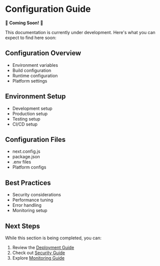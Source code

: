 # Configuration Guide

🚧 **Coming Soon!** 🚧

This documentation is currently under development. Here's what you can expect to find here soon:

## Configuration Overview
- Environment variables
- Build configuration
- Runtime configuration
- Platform settings

## Environment Setup
- Development setup
- Production setup
- Testing setup
- CI/CD setup

## Configuration Files
- next.config.js
- package.json
- .env files
- Platform configs

## Best Practices
- Security considerations
- Performance tuning
- Error handling
- Monitoring setup

## Next Steps
While this section is being completed, you can:
1. Review the [Deployment Guide](/docs/deployment/guide)
2. Check out [Security Guide](/docs/deployment/security)
3. Explore [Monitoring Guide](/docs/deployment/monitoring) 